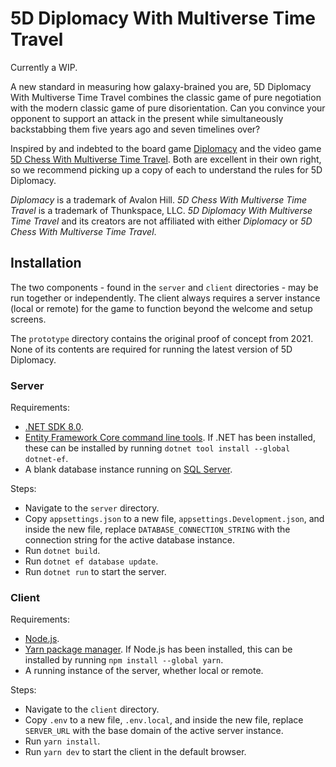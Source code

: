 # 5D Diplomacy With Multiverse Time Travel

Currently a WIP.

A new standard in measuring how galaxy-brained you are, 5D Diplomacy With Multiverse Time Travel combines the classic game of pure negotiation with the modern classic game of pure disorientation. Can you convince your opponent to support an attack in the present while simultaneously backstabbing them five years ago and seven timelines over?

Inspired by and indebted to the board game [Diplomacy](https://instructions.hasbro.com/en-us/instruction/avalon-hill-diplomacy-cooperative-strategy-board-game) and the video game [5D Chess With Multiverse Time Travel](https://www.5dchesswithmultiversetimetravel.com/). Both are excellent in their own right, so we recommend picking up a copy of each to understand the rules for 5D Diplomacy.

_Diplomacy_ is a trademark of Avalon Hill. _5D Chess With Multiverse Time Travel_ is a trademark of Thunkspace, LLC. _5D Diplomacy With Multiverse Time Travel_ and its creators are not affiliated with either _Diplomacy_ or _5D Chess With Multiverse Time Travel_.

## Installation

The two components - found in the `server` and `client` directories - may be run together or independently. The client always requires a server instance (local or remote) for the game to function beyond the welcome and setup screens.

The `prototype` directory contains the original proof of concept from 2021. None of its contents are required for running the latest version of 5D Diplomacy.

### Server

Requirements:

- [.NET SDK 8.0](https://dotnet.microsoft.com/en-us/download/dotnet/8.0).
- [Entity Framework Core command line tools](https://learn.microsoft.com/en-us/ef/core/cli/dotnet). If .NET has been installed, these can be installed by running `dotnet tool install --global dotnet-ef`.
- A blank database instance running on [SQL Server](https://www.microsoft.com/en-gb/sql-server/sql-server-downloads).

Steps:

- Navigate to the `server` directory.
- Copy `appsettings.json` to a new file, `appsettings.Development.json`, and inside the new file, replace `DATABASE_CONNECTION_STRING` with the connection string for the active database instance.
- Run `dotnet build`.
- Run `dotnet ef database update`.
- Run `dotnet run` to start the server.

### Client

Requirements:

- [Node.js](https://nodejs.org/en/download/prebuilt-installer).
- [Yarn package manager](https://yarnpkg.com/). If Node.js has been installed, this can be installed by running `npm install --global yarn`.
- A running instance of the server, whether local or remote.

Steps:

- Navigate to the `client` directory.
- Copy `.env` to a new file, `.env.local`, and inside the new file, replace `SERVER_URL` with the base domain of the active server instance.
- Run `yarn install`.
- Run `yarn dev` to start the client in the default browser.
